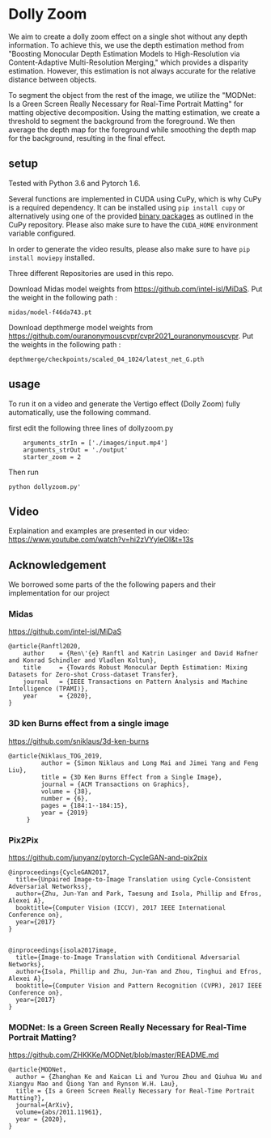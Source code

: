 # Dolly Zoom

We aim to create a dolly zoom effect on a single shot without any depth information. To achieve this, we use the depth estimation method from "Boosting Monocular Depth Estimation Models to High-Resolution via Content-Adaptive Multi-Resolution Merging," which provides a disparity estimation. However, this estimation is not always accurate for the relative distance between objects.

To segment the object from the rest of the image, we utilize the "MODNet: Is a Green Screen Really Necessary for Real-Time Portrait Matting" for matting objective decomposition. Using the matting estimation, we create a threshold to segment the background from the foreground. We then average the depth map for the foreground while smoothing the depth map for the background, resulting in the final effect.
## setup
Tested with Python 3.6 and Pytorch 1.6. 

Several functions are implemented in CUDA using CuPy, which is why CuPy is a required dependency. It can be installed using `pip install cupy` or alternatively using one of the provided [binary packages](https://docs.cupy.dev/en/stable/install.html#installing-cupy) as outlined in the CuPy repository. Please also make sure to have the `CUDA_HOME` environment variable configured.

In order to generate the video results, please also make sure to have `pip install moviepy` installed.

Three different Repositories are used in this repo.

Download Midas model weights from https://github.com/intel-isl/MiDaS. Put the weight in the following path : 
```
midas/model-f46da743.pt
```
Download depthmerge model weights from https://github.com/ouranonymouscvpr/cvpr2021_ouranonymouscvpr. Put the weights in the following path :
```
depthmerge/checkpoints/scaled_04_1024/latest_net_G.pth
```

## usage
To run it on a video and generate the Vertigo effect (Dolly Zoom) fully automatically, use the following command.

first edit the following three lines of dollyzoom.py
```
    arguments_strIn = ['./images/input.mp4']
    arguments_strOut = './output'
    starter_zoom = 2
```
Then run
```
python dollyzoom.py'
```
## Video
Explaination and examples are presented in our video:
https://www.youtube.com/watch?v=hi2zVYyleOI&t=13s

## Acknowledgement
We borrowed some parts of the the following papers and their implementation for our project

### Midas
https://github.com/intel-isl/MiDaS
```
@article{Ranftl2020,
	author    = {Ren\'{e} Ranftl and Katrin Lasinger and David Hafner and Konrad Schindler and Vladlen Koltun},
	title     = {Towards Robust Monocular Depth Estimation: Mixing Datasets for Zero-shot Cross-dataset Transfer},
	journal   = {IEEE Transactions on Pattern Analysis and Machine Intelligence (TPAMI)},
	year      = {2020},
}
```

### 3D ken Burns effect from a single image
https://github.com/sniklaus/3d-ken-burns
```
@article{Niklaus_TOG_2019,
         author = {Simon Niklaus and Long Mai and Jimei Yang and Feng Liu},
         title = {3D Ken Burns Effect from a Single Image},
         journal = {ACM Transactions on Graphics},
         volume = {38},
         number = {6},
         pages = {184:1--184:15},
         year = {2019}
     } 
```
### Pix2Pix 
https://github.com/junyanz/pytorch-CycleGAN-and-pix2pix
```
@inproceedings{CycleGAN2017,
  title={Unpaired Image-to-Image Translation using Cycle-Consistent Adversarial Networkss},
  author={Zhu, Jun-Yan and Park, Taesung and Isola, Phillip and Efros, Alexei A},
  booktitle={Computer Vision (ICCV), 2017 IEEE International Conference on},
  year={2017}
}


@inproceedings{isola2017image,
  title={Image-to-Image Translation with Conditional Adversarial Networks},
  author={Isola, Phillip and Zhu, Jun-Yan and Zhou, Tinghui and Efros, Alexei A},
  booktitle={Computer Vision and Pattern Recognition (CVPR), 2017 IEEE Conference on},
  year={2017}
}
```
### MODNet: Is a Green Screen Really Necessary for Real-Time Portrait Matting? 
https://github.com/ZHKKKe/MODNet/blob/master/README.md
```
@article{MODNet,
  author = {Zhanghan Ke and Kaican Li and Yurou Zhou and Qiuhua Wu and Xiangyu Mao and Qiong Yan and Rynson W.H. Lau},
  title = {Is a Green Screen Really Necessary for Real-Time Portrait Matting?},
  journal={ArXiv},
  volume={abs/2011.11961},
  year = {2020},
}
```


